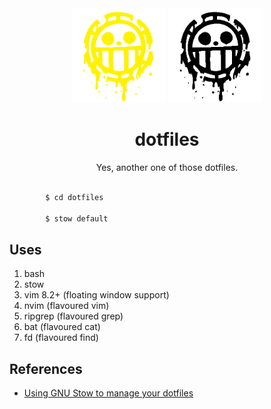 <div id="header" align="center">
<img src="/assets/heart-pirate-dark.png#gh-dark-mode-only" alt="Heart-Pirate-Dark" style="width: 30%;">
<img src="/assets/heart-pirate-light.png#gh-light-mode-only" alt="Heart-Pirate-Light" style="width: 30%;">
<h1>dotfiles</h1>
<p> Yes, another one of those dotfiles. </p>
</div>

```bash

		$ cd dotfiles

		$ stow default

```

## Uses 

1. bash
2. stow
3. vim 8.2+ (floating window support)
4. nvim (flavoured vim)
5. ripgrep (flavoured grep)
6. bat (flavoured cat)
7. fd (flavoured find)

## References
- [Using GNU Stow to manage your dotfiles](http://brandon.invergo.net/news/2012-05-26-using-gnu-stow-to-manage-your-dotfiles.html)
